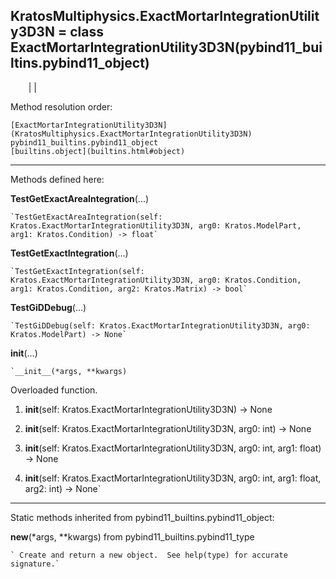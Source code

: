   
**KratosMultiphysics.ExactMortarIntegrationUtility3D3N** = class
ExactMortarIntegrationUtility3D3N(pybind11_builtins.pybind11_object)  
---  
`    `|   |

Method resolution order:

    [ExactMortarIntegrationUtility3D3N](KratosMultiphysics.ExactMortarIntegrationUtility3D3N)
    pybind11_builtins.pybind11_object
    [builtins.object](builtins.html#object)

* * *

Methods defined here:  

**TestGetExactAreaIntegration**(...)

    `TestGetExactAreaIntegration(self: Kratos.ExactMortarIntegrationUtility3D3N, arg0: Kratos.ModelPart, arg1: Kratos.Condition) -> float`

**TestGetExactIntegration**(...)

    `TestGetExactIntegration(self: Kratos.ExactMortarIntegrationUtility3D3N, arg0: Kratos.Condition, arg1: Kratos.Condition, arg2: Kratos.Matrix) -> bool`

**TestGiDDebug**(...)

    `TestGiDDebug(self: Kratos.ExactMortarIntegrationUtility3D3N, arg0: Kratos.ModelPart) -> None`

**__init__**(...)

    `__init__(*args, **kwargs)  
Overloaded  function.  
  
1. __init__(self: Kratos.ExactMortarIntegrationUtility3D3N) -> None  
  
2. __init__(self: Kratos.ExactMortarIntegrationUtility3D3N, arg0: int) -> None  
  
3. __init__(self: Kratos.ExactMortarIntegrationUtility3D3N, arg0: int, arg1: float) -> None  
  
4. __init__(self: Kratos.ExactMortarIntegrationUtility3D3N, arg0: int, arg1: float, arg2: int) -> None`

* * *

Static methods inherited from pybind11_builtins.pybind11_object:  

**__new__**(*args, **kwargs) from pybind11_builtins.pybind11_type

    ` Create and return a new object.  See help(type) for accurate signature.`

